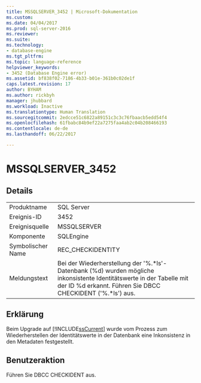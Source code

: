 ```yaml
---
title: MSSQLSERVER_3452 | Microsoft-Dokumentation
ms.custom: 
ms.date: 04/04/2017
ms.prod: sql-server-2016
ms.reviewer: 
ms.suite: 
ms.technology:
- database-engine
ms.tgt_pltfrm: 
ms.topic: language-reference
helpviewer_keywords:
- 3452 (Database Engine error)
ms.assetid: bf838f02-7186-4b33-b01e-361b0c02de1f
caps.latest.revision: 17
author: BYHAM
ms.author: rickbyh
manager: jhubbard
ms.workload: Inactive
ms.translationtype: Human Translation
ms.sourcegitcommit: 2edcce51c6822a89151c3c3c76fbaacb5edd54f4
ms.openlocfilehash: 61fbabc84b9ef22a7275faa4ab2c04b208466193
ms.contentlocale: de-de
ms.lasthandoff: 06/22/2017

---
```

# <a name="mssqlserver3452"></a>MSSQLSERVER_3452
  
## <a name="details"></a>Details  
  
|||  
|-|-|  
|Produktname|SQL Server|  
|Ereignis-ID|3452|  
|Ereignisquelle|MSSQLSERVER|  
|Komponente|SQLEngine|  
|Symbolischer Name|REC_CHECKIDENTITY|  
|Meldungstext|Bei der Wiederherstellung der '%.*ls'-Datenbank (%d) wurden mögliche inkonsistente Identitätswerte in der Tabelle mit der ID %d erkannt. Führen Sie DBCC CHECKIDENT ('%.\*ls') aus.|  
  
## <a name="explanation"></a>Erklärung  
Beim Upgrade auf [!INCLUDE[ssCurrent](../../includes/sscurrent-md.md)] wurde vom Prozess zum Wiederherstellen der Identitätswerte in der Datenbank eine Inkonsistenz in den Metadaten festgestellt.  
  
## <a name="user-action"></a>Benutzeraktion  
Führen Sie DBCC CHECKIDENT aus.  
  

